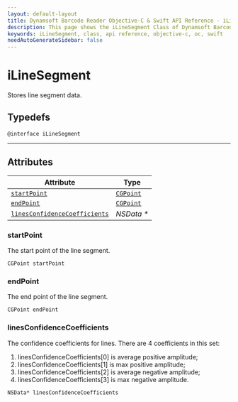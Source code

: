 ```yaml
---
layout: default-layout
title: Dynamsoft Barcode Reader Objective-C & Swift API Reference - iLineSegment Class
description: This page shows the iLineSegment Class of Dynamsoft Barcode Reader for iOS SDK.
keywords: iLineSegment, class, api reference, objective-c, oc, swift
needAutoGenerateSidebar: false
---
```



# iLineSegment

Stores line segment data.

## Typedefs

```objc
@interface iLineSegment
```  
  
---
  

## Attributes
  
| Attribute | Type |
|---------- | ---- |
| [`startPoint`](#startpoint) | [`CGPoint`](iDBRPoint.md) |
| [`endPoint`](#endpoint) | [`CGPoint`](iDBRPoint.md) |
| [`linesConfidenceCoefficients`](#linesconfidencecoefficients) | *NSData \** |

### startPoint

The start point of the line segment.   

```objc
CGPoint startPoint
```

### endPoint

The end point of the line segment.

```objc
CGPoint endPoint
```

### linesConfidenceCoefficients

The confidence coefficients for lines. There are 4 coefficients in this set:  

1. linesConfidenceCoefficients\[0\] is average positive amplitude;   
2. linesConfidenceCoefficients\[1\] is max positive amplitude; 
3. linesConfidenceCoefficients\[2\] is average negative amplitude;   
4. linesConfidenceCoefficients\[3\] is max negative amplitude.

```objc
NSData* linesConfidenceCoefficients
```
